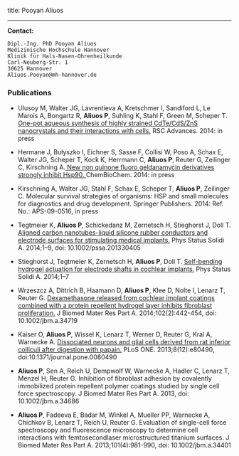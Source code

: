 title: Pooyan Aliuos


***


**Contact:**

	Dipl.-Ing. PhD Pooyan Aliuos
	Medizinische Hochschule Hannover
	Klinik für Hals-Nasen-Ohrenheilkunde
	Carl-Neuberg-Str. 1
	30625 Hannover
	Aliuos.Pooyan@mh-hannover.de


### Publications

* Ulusoy M, Walter JG, Lavrentieva A, Kretschmer I, Sandiford L, Le Marois A, Bongartz R, **Aliuos P**, Suhling K, Stahl F, Green M, Scheper T. [One-pot aqueous synthesis of highly strained CdTe/CdS/ZnS nanocrystals and their interactions with cells.](http://pubs.rsc.org/en/Content/ArticleLanding/2015/RA/C4RA13386B#!divAbstract) RSC Advances. 2014: in press

* Hermane J, Bułyszko I, Eichner S, Sasse F, Collisi W, Poso A, Schax E, Walter JG, Scheper T, Kock K, Herrmann C, **Aliuos P**, Reuter G, Zeilinger C, Kirschning A.[ New non quinone fluoro geldanamycin derivatives strongly inhibit Hsp90. ](http://onlinelibrary.wiley.com/doi/10.1002/cbic.201402375/abstract)ChemBioChem. 2014: in press

* Kirschning A, Walter JG, Stahl F, Schax E, Scheper T, **Aliuos P**, Zeilinger C. Molecular survival strategies of organisms: HSP and small molecules for diagnostics and drug development. Springer Publishers. 2014: Ref. No.: APS-09-0516, in press

* Tegtmeier K, **Aliuos P**, Schickedanz M, Zernetsch H, Stieghorst J, Doll T. [Aligned carbon nanotubes-liquid silicone rubber conductors and electrode surfaces for stimulating medical implants.](http://onlinelibrary.wiley.com/doi/10.1002/pssa.201330405/abstract) Phys Status Solidi A. 2014;1–9, doi: 10.1002/pssa.201330405

* Stieghorst J, Tegtmeier K, Zernetsch H, **Aliuos P**, Doll T. [Self-bending hydrogel actuation for electrode shafts in cochlear implants.](http://onlinelibrary.wiley.com/doi/10.1002/pssa.201330404/abstract) Phys Status Solidi A. 2014;1–7 

* Wrzeszcz A, Dittrich B, Haamann D, **Aliuos P**, Klee D, Nolte I, Lenarz T, Reuter G. [Dexamethasone released from cochlear implant coatings combined with a protein repellent hydrogel layer inhibits fibroblast proliferation.](http://onlinelibrary.wiley.com/doi/10.1002/jbm.a.34719/abstract) J Biomed Mater Res Part A. 2014;102(2):442-454, doi: 10.1002/jbm.a.34719

* Kaiser O, **Aliuos P**, Wissel K, Lenarz T, Werner D, Reuter G, Kral A, Warnecke A. [Dissociated neurons and glial cells derived from rat inferior colliculi after digestion with papain.](http://www.plosone.org/article/info%3Adoi%2F10.1371%2Fjournal.pone.0080490) PLoS ONE. 2013;8(12):e80490, doi:10.1371/journal.pone.0080490

* **Aliuos P**, Sen A, Reich U, Dempwolf W, Warnecke A, Hadler C, Lenarz T, Menzel H, Reuter G. Inhibition of fibroblast adhesion by covalently immobilized protein repellent polymer coatings studied by single cell force spectroscopy. J Biomed Mater Res Part A. 2013, doi: 10.1002/jbm.a.34686

* **Aliuos P**, Fadeeva E, Badar M, Winkel A, Mueller PP, Warnecke A, Chichkov B, Lenarz T, Reich U, Reuter G. Evaluation of single-cell force spectroscopy and fluorescence microscopy to determine cell interactions with femtosecondlaser microstructured titanium surfaces. J Biomed Mater Res Part A. 2013;101(4):981-990, doi: 10.1002/jbm.a.34401
